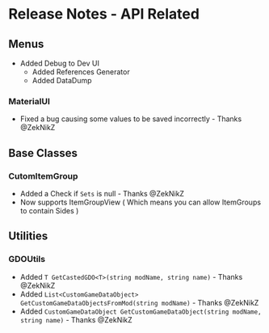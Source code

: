 ﻿# Release Notes - API Related

## Menus

- Added Debug to Dev UI
	+ Added References Generator
	+ Added DataDump

### MaterialUI

- Fixed a bug causing some values to be saved incorrectly - Thanks @ZekNikZ

## Base Classes

### CutomItemGroup

- Added a Check if `Sets` is null - Thanks @ZekNikZ
- Now supports ItemGroupView ( Which means you can allow ItemGroups to contain Sides )

## Utilities

### GDOUtils

- Added `T GetCastedGDO<T>(string modName, string name)` - Thanks @ZekNikZ
- Added `List<CustomGameDataObject> GetCustomGameDataObjectsFromMod(string modName)` - Thanks @ZekNikZ
- Added `CustomGameDataObject GetCustomGameDataObject(string modName, string name)` - Thanks @ZekNikZ